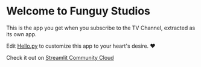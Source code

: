 # Welcome to Funguy Studios

This is the app you get when you subscribe to the TV Channel, extracted as its own app.

Edit [Hello.py](./Hello.py) to customize this app to your heart's desire. ❤️

Check it out on [Streamlit Community Cloud](https://tinyurl.com/funguy2023)
